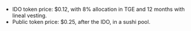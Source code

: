 - IDO token price: $0.12, with 8% allocation in TGE and 12 months with lineal vesting.
- Public token price: $0.25, after the IDO, in a sushi pool.
